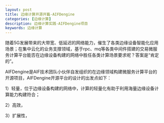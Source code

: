 ```yaml
---
layout: post
title: 边缘计算开源开篇-AIFDengine
categories: [边缘计算]
description: 边缘计算实践-AIFDengine项目
keywords: 边缘计算
---
```

  <p>随着5G发展带来的大带宽、低延迟的网络能力，催生了各类边缘设备智能化应用场景；在集中云化的业务支撑领域，基于rpc、mq等各类中间件搭建的交易微服务计算平台能否在边缘设备构建的网络中胜任各类计算场景要求呢？答案是“肯定的”。</p>
  <p>AIFDengine是AIF技术团队小伙伴自发组织的在边缘领域构建微服务计算平台的开源项目，AIFDengine开源平台的设计的出发点如下：</p>
  <p>1）轻量，位于边缘设备构建的网络中，计算的轻量化有助于利用海量边缘设备计算能力构建符合；</p>
  <p>2）高效，</p>
  <p>3）扩展性，</p>
